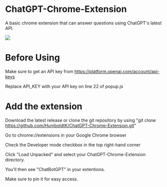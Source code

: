 # ChatGPT-Chrome-Extension
A basic chrome extension that can answer questions using ChatGPT's latest API.

![](https://s10.gifyu.com/images/github.gif)


# Before Using 
Make sure to get an API key from https://platform.openai.com/account/api-keys

Replace API_KEY with your API key on line 22 of popup.js

# Add the extension
Download the latest release or clone the git repository by using "git clone https://github.com/HumboldtK/ChatGPT-Chrome-Extension.git"

Go to chrome://extensions in your Google Chrome browser

Check the Developer mode checkbox in the top right-hand corner

Click "Load Unpacked" and select your ChatGPT-Chrome-Extension directory.

You'll then see "ChatBotGPT" in your extentions.

Make sure to pin it for easy access. 
